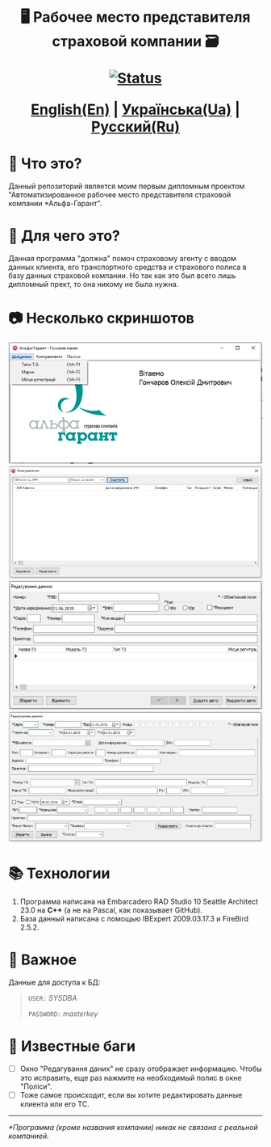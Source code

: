 <h1 align="center">
🖥 Рабочее место представителя страховой компании 🗃

[![Status](https://img.shields.io/badge/%D0%A1%D1%82%D0%B0%D1%82%D1%83%D1%81%20%D1%80%D0%B0%D0%B7%D1%80%D0%B0%D0%B1%D0%BE%D1%82%D0%BA%D0%B8-%D0%9E%D1%81%D1%82%D0%B0%D0%BD%D0%BE%D0%B2%D0%BB%D0%B5%D0%BD%D0%BE-red)]()

<a href="README.md">English(En)</a>
|
<a href="README-ua.md">Українська(Ua)</a>
|
<u>Русский(Ru)</u>

</h1>

# 🤔 Что это?

Данный репозиторий является моим первым дипломным проектом "Автоматизированное рабочее место представителя страховой компании \*Альфа-Гарант".

# 🤨 Для чего это?

Данная программа "должна" помоч страховому агенту с вводом данных клиента, его транспортного средства и страхового полиса в базу данных страховой компании. Но так как это был всего лишь дипломный прект, то она никому не была нужна.

# 📷 Несколько скриншотов

![Главное меню](screenshots/Screenshot3.jpg)
![Перечень клиентов](screenshots/Screenshot4.jpg)
![Редактирование данных клиента и его ТС](screenshots/Screenshot2.jpg)
![Редактирование данных страхового полиса](screenshots/Screenshot1.jpg)

# 📚 Технологии

1. Программа написана на Embarcadero RAD Studio 10 Seattle Architect 23.0 на **C++** (а не на Pascal, как показывает GitHub).
2. База данный написана с помощью IBExpert 2009.03.17.3 и FireBird 2.5.2.

# 👀 Важное

Данные для доступа к БД:

> `USER:` _SYSDBA_
>
> `PASSWORD:` _masterkey_

# 🎁 Известные баги

- [ ] Окно "Редагування даних" не сразу отображает информацию. Чтобы это исправить, еще раз нажмите на необходимый полис в окне "Поліси".
- [ ] Тоже самое происходит, если вы хотите редактировать данные клиента или его ТС.

---

_\*Программа (кроме названия компании) никак не связана с реальной компанией._